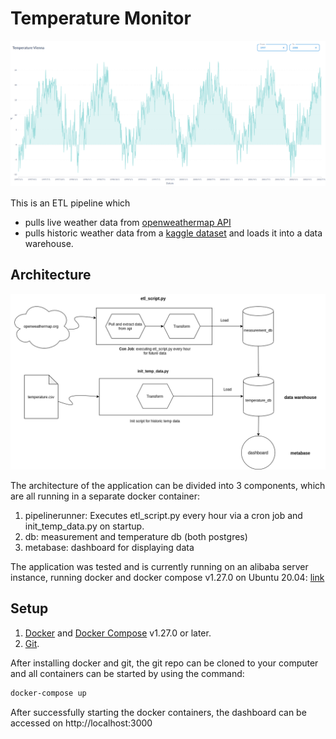 # Temperature Monitor
![architecture](assets/weather_app_dashboard.png)

This is an ETL pipeline which
- pulls live weather data from [openweathermap API](https://https://openweathermap.org/)
- pulls historic weather data from a [kaggle dataset](https://www.kaggle.com/sudalairajkumar/daily-temperature-of-major-cities) and loads it into a data warehouse.

## Architecture

![architecture](assets/weather_app_architecture.png)

The architecture of the application can be divided into 3 components, which are all running in a separate docker container:
1. pipelinerunner: Executes etl_script.py every hour via a cron job and init_temp_data.py on startup.
2. db: measurement and temperature db (both postgres)
3. metabase: dashboard for displaying data

The application was tested and is currently running on an alibaba server instance, running docker and docker compose v1.27.0 on Ubuntu 20.04: [link](http://47.250.133.195:3000/public/question/d09724fa-be6f-444a-a62d-aa8f77cfc7b8?from=1997&to=2008)

## Setup
1. [Docker](https://docs.docker.com/engine/install/) and [Docker Compose](https://docs.docker.com/compose/install/) v1.27.0 or later.
2. [Git](https://git-scm.com/book/en/v2/Getting-Started-Installing-Git).

After installing docker and git, the git repo can be cloned to your computer and all containers can be started by using the command: 
```bash
docker-compose up
```
After successfully starting the docker containers, the dashboard can be accessed on http://localhost:3000
